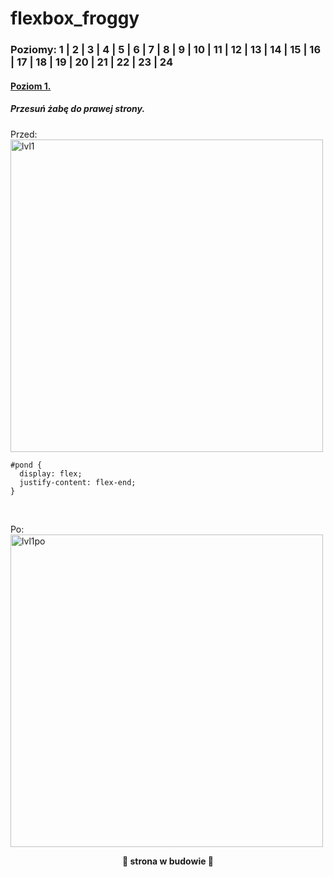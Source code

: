 # flexbox_froggy
### Poziomy: 1 | 2 | 3 | 4 | 5 | 6 | 7 | 8 | 9 | 10 | 11 | 12 | 13 | 14 | 15 | 16 | 17 | 18 | 19 | 20 | 21 | 22 | 23 | 24

#### [Poziom 1.](#Poziom-1.)
##### Przesuń żabę do prawej strony.
Przed:
<br>
<img width="500" alt="lvl1" src="https://github.com/user-attachments/assets/0674929f-089a-4c84-8d47-16db0270d815">

```
#pond {
  display: flex;
  justify-content: flex-end;
}
```
<br>

Po:
<br>
<img width="500" alt="lvl1po" src="https://github.com/user-attachments/assets/2a44217a-677e-4cfc-80ab-0c28a19fe72e">
<br>

<p align="center"><strong> 🚧 strona w budowie 🚧 </strong></p>
